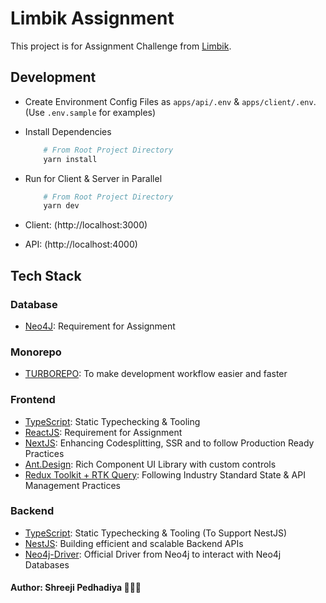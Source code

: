 # Limbik Assignment

This project is for Assignment Challenge from [Limbik](https://www.limbik.com/).

## Development

- Create Environment Config Files as `apps/api/.env` & `apps/client/.env`. (Use `.env.sample` for examples)
- Install Dependencies

  ```bash
      # From Root Project Directory
      yarn install
  ```

- Run for Client & Server in Parallel
  ```bash
      # From Root Project Directory
      yarn dev
  ```
- Client: (http://localhost:3000)
- API: (http://localhost:4000)

## Tech Stack

### Database

- [Neo4J](https://neo4j.com/): Requirement for Assignment

### Monorepo

- [TURBOREPO](https://turborepo.org/): To make development workflow easier and faster

### Frontend

- [TypeScript](https://www.typescriptlang.org/): Static Typechecking & Tooling
- [ReactJS](https://reactjs.org/): Requirement for Assignment
- [NextJS](https://nextjs.org/): Enhancing Codesplitting, SSR and to follow Production Ready Practices
- [Ant.Design](https://ant.design/): Rich Component UI Library with custom controls
- [Redux Toolkit + RTK Query](https://redux-toolkit.js.org/): Following Industry Standard State & API Management Practices

### Backend

- [TypeScript](https://www.typescriptlang.org/): Static Typechecking & Tooling (To Support NestJS)
- [NestJS](https://nestjs.com/): Building efficient and scalable Backend APIs
- [Neo4j-Driver](https://neo4j.com/docs/javascript-manual/current/): Official Driver from Neo4j to interact with Neo4j Databases

#### Author: Shreeji Pedhadiya 👨🏻‍💻
